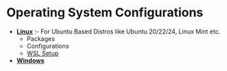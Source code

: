 # Operating System Configurations

- **[Linux](./linux/README.md)** :- For Ubuntu Based Distros like Ubuntu 20/22/24, Linux Mint etc.
  - Packages
  - Configurations
  - [WSL Setup](./linux/WSL.md)
- **[Windows](./linux/README.md)**
